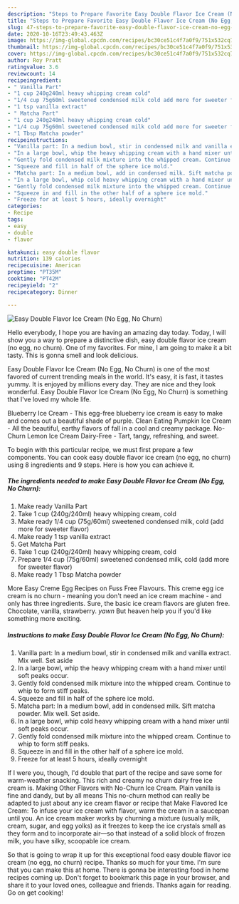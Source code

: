 ```yaml
---
description: "Steps to Prepare Favorite Easy Double Flavor Ice Cream (No Egg, No Churn)"
title: "Steps to Prepare Favorite Easy Double Flavor Ice Cream (No Egg, No Churn)"
slug: 47-steps-to-prepare-favorite-easy-double-flavor-ice-cream-no-egg-no-churn
date: 2020-10-16T23:49:43.463Z
image: https://img-global.cpcdn.com/recipes/bc30ce51c4f7a0f9/751x532cq70/easy-double-flavor-ice-cream-no-egg-no-churn-recipe-main-photo.jpg
thumbnail: https://img-global.cpcdn.com/recipes/bc30ce51c4f7a0f9/751x532cq70/easy-double-flavor-ice-cream-no-egg-no-churn-recipe-main-photo.jpg
cover: https://img-global.cpcdn.com/recipes/bc30ce51c4f7a0f9/751x532cq70/easy-double-flavor-ice-cream-no-egg-no-churn-recipe-main-photo.jpg
author: Roy Pratt
ratingvalue: 3.6
reviewcount: 14
recipeingredient:
- " Vanilla Part"
- "1 cup 240g240ml heavy whipping cream cold"
- "1/4 cup 75g60ml sweetened condensed milk cold add more for sweeter flavor"
- "1 tsp vanilla extract"
- " Matcha Part"
- "1 cup 240g240ml heavy whipping cream cold"
- "1/4 cup 75g60ml sweetened condensed milk cold add more for sweeter flavor"
- "1 Tbsp Matcha powder"
recipeinstructions:
- "Vanilla part: In a medium bowl, stir in condensed milk and vanilla extract. Mix well. Set aside"
- "In a large bowl, whip the heavy whipping cream with a hand mixer until soft peaks occur."
- "Gently fold condensed milk mixture into the whipped cream. Continue to whip to form stiff peaks."
- "Squeeze and fill in half of the sphere ice mold."
- "Matcha part: In a medium bowl, add in condensed milk. Sift matcha powder. Mix well. Set aside."
- "In a large bowl, whip cold heavy whipping cream with a hand mixer until soft peaks occur."
- "Gently fold condensed milk mixture into the whipped cream. Continue to whip to form stiff peaks."
- "Squeeze in and fill in the other half of a sphere ice mold."
- "Freeze for at least 5 hours, ideally overnight"
categories:
- Recipe
tags:
- easy
- double
- flavor

katakunci: easy double flavor 
nutrition: 139 calories
recipecuisine: American
preptime: "PT35M"
cooktime: "PT42M"
recipeyield: "2"
recipecategory: Dinner

---
```



![Easy Double Flavor Ice Cream (No Egg, No Churn)](https://img-global.cpcdn.com/recipes/bc30ce51c4f7a0f9/751x532cq70/easy-double-flavor-ice-cream-no-egg-no-churn-recipe-main-photo.jpg)

Hello everybody, I hope you are having an amazing day today. Today, I will show you a way to prepare a distinctive dish, easy double flavor ice cream (no egg, no churn). One of my favorites. For mine, I am going to make it a bit tasty. This is gonna smell and look delicious.

Easy Double Flavor Ice Cream (No Egg, No Churn) is one of the most favored of current trending meals in the world. It's easy, it is fast, it tastes yummy. It is enjoyed by millions every day. They are nice and they look wonderful. Easy Double Flavor Ice Cream (No Egg, No Churn) is something that I've loved my whole life.

Blueberry Ice Cream - This egg-free blueberry ice cream is easy to make and comes out a beautiful shade of purple. Clean Eating Pumpkin Ice Cream - All the beautiful, earthy flavors of fall in a cool and creamy package. No-Churn Lemon Ice Cream Dairy-Free - Tart, tangy, refreshing, and sweet.


To begin with this particular recipe, we must first prepare a few components. You can cook easy double flavor ice cream (no egg, no churn) using 8 ingredients and 9 steps. Here is how you can achieve it.

<!--inarticleads1-->

##### The ingredients needed to make Easy Double Flavor Ice Cream (No Egg, No Churn):

1. Make ready  Vanilla Part
1. Take 1 cup (240g/240ml) heavy whipping cream, cold
1. Make ready 1/4 cup (75g/60ml) sweetened condensed milk, cold (add more for sweeter flavor)
1. Make ready 1 tsp vanilla extract
1. Get  Matcha Part
1. Take 1 cup (240g/240ml) heavy whipping cream, cold
1. Prepare 1/4 cup (75g/60ml) sweetened condensed milk, cold (add more for sweeter flavor)
1. Make ready 1 Tbsp Matcha powder


More Easy Creme Egg Recipes on Fuss Free Flavours. This creme egg ice cream is no churn - meaning you don&#39;t need an ice cream machine - and only has three ingredients. Sure, the basic ice cream flavors are gluten free. Chocolate, vanilla, strawberry. *yawn* But heaven help you if you&#39;d like something more exciting. 

<!--inarticleads2-->

##### Instructions to make Easy Double Flavor Ice Cream (No Egg, No Churn):

1. Vanilla part: In a medium bowl, stir in condensed milk and vanilla extract. Mix well. Set aside
1. In a large bowl, whip the heavy whipping cream with a hand mixer until soft peaks occur.
1. Gently fold condensed milk mixture into the whipped cream. Continue to whip to form stiff peaks.
1. Squeeze and fill in half of the sphere ice mold.
1. Matcha part: In a medium bowl, add in condensed milk. Sift matcha powder. Mix well. Set aside.
1. In a large bowl, whip cold heavy whipping cream with a hand mixer until soft peaks occur.
1. Gently fold condensed milk mixture into the whipped cream. Continue to whip to form stiff peaks.
1. Squeeze in and fill in the other half of a sphere ice mold.
1. Freeze for at least 5 hours, ideally overnight


If I were you, though, I&#39;d double that part of the recipe and save some for warm-weather snacking. This rich and creamy no churn dairy free ice cream is. Making Other Flavors with No-Churn Ice Cream. Plain vanilla is fine and dandy, but by all means This no-churn method can really be adapted to just about any ice cream flavor or recipe that Make Flavored Ice Cream: To infuse your ice cream with flavor, warm the cream in a saucepan until you. An ice cream maker works by churning a mixture (usually milk, cream, sugar, and egg yolks) as it freezes to keep the ice crystals small as they form and to incorporate air—so that instead of a solid block of frozen milk, you have silky, scoopable ice cream. 

So that is going to wrap it up for this exceptional food easy double flavor ice cream (no egg, no churn) recipe. Thanks so much for your time. I'm sure that you can make this at home. There is gonna be interesting food in home recipes coming up. Don't forget to bookmark this page in your browser, and share it to your loved ones, colleague and friends. Thanks again for reading. Go on get cooking!
